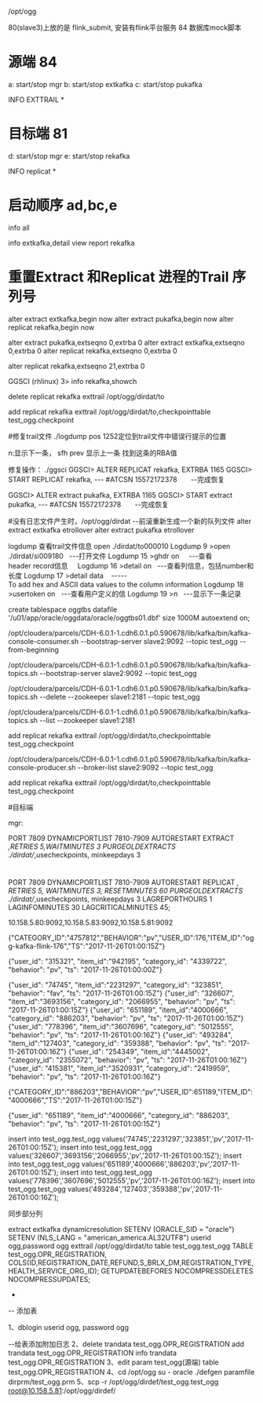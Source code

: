 
/opt/ogg


80(slave3)上放的是 flink_submit,   安装有flink平台服务
84  数据库mock脚本

# 源端  84
a:  start/stop mgr
b:  start/stop extkafka
c:  start/stop pukafka

INFO EXTTRAIL *

# 目标端  81
d:  start/stop mgr
e:  start/stop rekafka

INFO replicat *

# 启动顺序  ad,bc,e

info all

info extkafka,detail
view report rekafka

# 重置Extract 和Replicat 进程的Trail 序列号
<!-- 先停进程，然后使用如下命令，将trail 文件的编号都重置为0. -->
alter extract extkafka,begin now
alter extract pukafka,begin now
alter replicat  rekafka,begin now

alter extract pukafka,extseqno 0,extrba 0
alter extract extkafka,extseqno 0,extrba 0
alter replicat rekafka,extseqno 0,extrba 0



alter replicat rekafka,extseqno 21,extrba 0




<!-- 查看检查点状态 -->
GGSCI (rhlinux) 3> info rekafka,showch

<!-- 删除trail文件到replicate进程 -->
delete replicat rekafka exttrail /opt/ogg/dirdat/to
<!-- 添加trail文件到replicate进程 -->
add replicat rekafka exttrail /opt/ogg/dirdat/to,checkpointtable test_ogg.checkpoint






#修复trail文件
./logdump
pos 1252定位到trail文件中错误行提示的位置

n:显示下一条，
sfh prev  显示上一条  找到这条的RBA值  

修复操作：
./ggsci
GGSCI> ALTER REPLICAT rekafka, EXTRBA 1165
GGSCI> START REPLICAT rekafka,  --- #ATCSN 15572172378　　--完成恢复


GGSCI> ALTER extract pukafka, EXTRBA 1165
GGSCI> START extract pukafka,  --- #ATCSN 15572172378　　--完成恢复


#没有日志文件产生时，/opt/ogg/dirdat
--前滚重新生成一个新的队列文件
alter extract extkafka etrollover
alter extract pukafka etrollover



logdump 查看trail文件信息
open ./dirdat/to000010
Logdump 9 >open ./dirdat/si009180   ---打开文件
Logdump 15 >ghdr on     ---查看header record信息    
Logdump 16 >detail on   ---查看列信息，包括number和长度
Logdump 17 >detail data    -----To add hex and ASCII data values to the column information
Logdump 18 >usertoken on   ---查看用户定义的信
Logdump 19 >n   ---显示下一条记录


create tablespace oggtbs datafile '/u01/app/oracle/oggdata/oracle/oggtbs01.dbf' size 1000M autoextend on;

/opt/cloudera/parcels/CDH-6.0.1-1.cdh6.0.1.p0.590678/lib/kafka/bin/kafka-console-consumer.sh --bootstrap-server slave2:9092 --topic test_ogg --from-beginning

 

/opt/cloudera/parcels/CDH-6.0.1-1.cdh6.0.1.p0.590678/lib/kafka/bin/kafka-topics.sh --bootstrap-server slave2:9092 --topic test_ogg 


/opt/cloudera/parcels/CDH-6.0.1-1.cdh6.0.1.p0.590678/lib/kafka/bin/kafka-topics.sh --delete --zookeeper slave1:2181 --topic test_ogg


/opt/cloudera/parcels/CDH-6.0.1-1.cdh6.0.1.p0.590678/lib/kafka/bin/kafka-topics.sh --list --zookeeper slave1:2181



add replicat rekafka exttrail /opt/ogg/dirdat/to,checkpointtable test_ogg.checkpoint



/opt/cloudera/parcels/CDH-6.0.1-1.cdh6.0.1.p0.590678/lib/kafka/bin/kafka-console-producer.sh --broker-list slave2:9092 --topic test_ogg


 add replicat rekafka exttrail /opt/ogg/dirdat/to,checkpointtable test_ogg.checkpoint











#目标端

mgr:

PORT 7809
DYNAMICPORTLIST 7810-7909
AUTORESTART EXTRACT *,RETRIES 5,WAITMINUTES 3
PURGEOLDEXTRACTS ./dirdat/*,usecheckpoints, minkeepdays 3



#
PORT 7809
DYNAMICPORTLIST 7810-7909
AUTORESTART REPLICAT *, RETRIES 5, WAITMINUTES 3, RESETMINUTES 60
PURGEOLDEXTRACTS ./dirdat/*,usecheckpoints, minkeepdays 3
LAGREPORTHOURS 1
LAGINFOMINUTES 30
LAGCRITICALMINUTES 45;




10.158.5.80:9092,10.158.5.83:9092,10.158.5.81:9092




{"CATEGORY_ID":"4757812","BEHAVIOR":"pv","USER_ID":176,"ITEM_ID":"ogg-kafka-flink-176","TS":"2017-11-26T01:00:15Z"}

{"user_id": "315321", "item_id":"942195", "category_id": "4339722", "behavior": "pv", "ts": "2017-11-26T01:00:00Z"}



{"user_id": "74745", "item_id":"2231297", "category_id": "323851", "behavior": "fav", "ts": "2017-11-26T01:00:15Z"}
{"user_id": "326607", "item_id":"3693156", "category_id": "2066955", "behavior": "pv", "ts": "2017-11-26T01:00:15Z"}
{"user_id": "651189", "item_id":"4000666", "category_id": "886203", "behavior": "pv", "ts": "2017-11-26T01:00:15Z"}
{"user_id": "778396", "item_id":"3607696", "category_id": "5012555", "behavior": "pv", "ts": "2017-11-26T01:00:16Z"}
{"user_id": "493284", "item_id":"127403", "category_id": "359388", "behavior": "pv", "ts": "2017-11-26T01:00:16Z"}
{"user_id": "254349", "item_id":"4445002", "category_id": "2355072", "behavior": "pv", "ts": "2017-11-26T01:00:16Z"}
{"user_id": "415381", "item_id":"3520931", "category_id": "2419959", "behavior": "pv", "ts": "2017-11-26T01:00:16Z"}


{"CATEGORY_ID":"886203","BEHAVIOR":"pv","USER_ID":651189,"ITEM_ID":"4000666","TS":"2017-11-26T01:00:15Z"}

{"user_id": "651189", "item_id":"4000666", "category_id": "886203", "behavior": "pv", "ts": "2017-11-26T01:00:15Z"}

insert into test_ogg.test_ogg values('74745','2231297','323851','pv','2017-11-26T01:00:15Z');
insert into test_ogg.test_ogg values('326607','3693156','2066955','pv','2017-11-26T01:00:15Z');
insert into test_ogg.test_ogg values('651189','4000666','886203','pv','2017-11-26T01:00:15Z');
insert into test_ogg.test_ogg values('778396','3607696','5012555','pv','2017-11-26T01:00:16Z');
insert into test_ogg.test_ogg values('493284','127403','359388','pv','2017-11-26T01:00:16Z');





同步部分列

extract extkafka
dynamicresolution
SETENV (ORACLE_SID = "oracle")
SETENV (NLS_LANG = "american_america.AL32UTF8")
userid ogg,password ogg
exttrail /opt/ogg/dirdat/to
table test_ogg.test_ogg
TABLE test_ogg.OPR_REGISTRATION, COLS(ID,REGISTRATION_DATE,REFUND,S_BRLX_DM,REGISTRATION_TYPE,HEALTH_SERVICE_ORG_ID);
GETUPDATEBEFORES
NOCOMPRESSDELETES
NOCOMPRESSUPDATES;








-
-- 添加表

1、dblogin userid ogg, password ogg

--给表添加附加日志
2、delete trandata test_ogg.OPR_REGISTRATION
   add trandata test_ogg.OPR_REGISTRATION
   info trandata test_ogg.OPR_REGISTRATION
3、edit param test_ogg(源端)
   table test_ogg.OPR_REGISTRATION
4、cd /opt/ogg
    su - oracle
   ./defgen paramfile dirprm/test_ogg.prm
5、scp -r /opt/ogg/dirdef/test_ogg.test_ogg root@10.158.5.81:/opt/ogg/dirdef/ 






